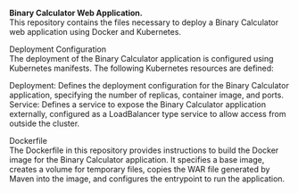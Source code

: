 **Binary Calculator Web Application.**<br>
This repository contains the files necessary to deploy a Binary Calculator web application using Docker and Kubernetes.<br>

Deployment Configuration<br>
The deployment of the Binary Calculator application is configured using Kubernetes manifests. The following Kubernetes resources are defined:<br>

Deployment: Defines the deployment configuration for the Binary Calculator application, specifying the number of replicas, container image, and ports.<br>
Service: Defines a service to expose the Binary Calculator application externally, configured as a LoadBalancer type service to allow access from outside the cluster.<br>

Dockerfile<br>
The Dockerfile in this repository provides instructions to build the Docker image for the Binary Calculator application. It specifies a base image, creates a volume for temporary files, copies the WAR file generated by Maven into the image, and configures the entrypoint to run the application.
